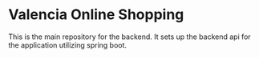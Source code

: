 # Valencia Online Shopping
This is the main repository for the backend.
It sets up the backend api for the application utilizing spring boot.